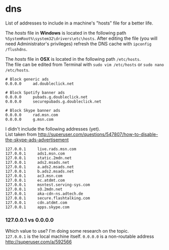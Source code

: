# dns
List of addresses to include in a machine's "hosts" file for a better life.

The *hosts* file in **Windows** is located in the following path `%SystemRoot%\system32\drivers\etc\hosts`.
After editing the file (you will need Administrator's privileges) refresh the DNS cache with `ipconfig /flushdns`.

The *hosts* file in **OSX** is located in the following path `/etc/hosts`.  
The file can be edited from Terminal with `sudo vim /etc/hosts` or `sudo nano /etc/hosts`.


    # Block generic ads
    0.0.0.0     ad.doubleclick.net
    
    # Block Spotify banner ads
    0.0.0.0     pubads.g.doubleclick.net
    0.0.0.0     securepubads.g.doubleclick.net
 
    # Block Skype banner ads
    0.0.0.0     rad.msn.com
    0.0.0.0     g.msn.com

I didn't include the following addresses (yet).  
List taken from http://superuser.com/questions/547807/how-to-disable-the-skype-ads-advertisement

    127.0.0.1     live.rads.msn.com
    127.0.0.1     ads1.msn.com
    127.0.0.1     static.2mdn.net
    127.0.0.1     ads2.msads.net
    127.0.0.1     a.ads2.msads.net
    127.0.0.1     b.ads2.msads.net
    127.0.0.1     ac3.msn.com
    127.0.0.1     ec.atdmt.com
    127.0.0.1     msntest.serving-sys.com
    127.0.0.1     sO.2mdn.net
    127.0.0.1     aka-cdn-ns.adtech.de
    127.0.0.1     secure.flashtalking.com
    127.0.0.1     cdn.atdmt.com
    127.0.0.1     apps.skype.com

### 127.0.0.1 vs 0.0.0.0
Which value to use? I'm doing some research on the topic.  
`127.0.0.1` is the local machine itself.
`0.0.0.0` is a non-routable address http://superuser.com/a/592566
